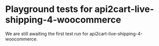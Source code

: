 # Playground tests for api2cart-live-shipping-4-woocommerce
We are still awaiting the first test run for api2cart-live-shipping-4-woocommerce.
